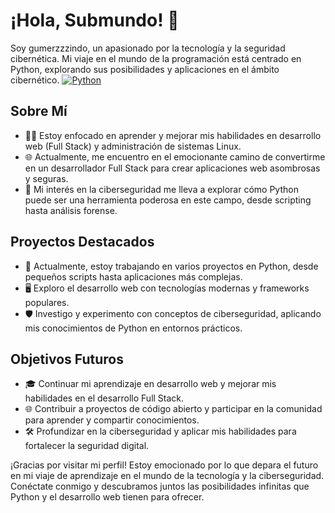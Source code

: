 # ¡Hola, Submundo! 👋

Soy gumerzzzindo, un apasionado por la tecnología y la seguridad cibernética. Mi viaje en el mundo de la programación está centrado en Python, explorando sus posibilidades y aplicaciones en el ámbito cibernético.
[![Python](https://img.shields.io/badge/Python-yellow?style=for-the-badge&logo=python&logoColor=white&labelColor=101010)]()
## Sobre Mí
- 👨‍💻 Estoy enfocado en aprender y mejorar mis habilidades en desarrollo web (Full Stack) y administración de sistemas Linux.
- 🌐 Actualmente, me encuentro en el emocionante camino de convertirme en un desarrollador Full Stack para crear aplicaciones web asombrosas y seguras.
- 🔐 Mi interés en la ciberseguridad me lleva a explorar cómo Python puede ser una herramienta poderosa en este campo, desde scripting hasta análisis forense.

## Proyectos Destacados
- 🐍 Actualmente, estoy trabajando en varios proyectos en Python, desde pequeños scripts hasta aplicaciones más complejas.
- 🖥️ Exploro el desarrollo web con tecnologías modernas y frameworks populares.
- 🛡️ Investigo y experimento con conceptos de ciberseguridad, aplicando mis conocimientos de Python en entornos prácticos.

## Objetivos Futuros
- 🎓 Continuar mi aprendizaje en desarrollo web y mejorar mis habilidades en el desarrollo Full Stack.
- 🌐 Contribuir a proyectos de código abierto y participar en la comunidad para aprender y compartir conocimientos.
- 🛠️ Profundizar en la ciberseguridad y aplicar mis habilidades para fortalecer la seguridad digital.

¡Gracias por visitar mi perfil! Estoy emocionado por lo que depara el futuro en mi viaje de aprendizaje en el mundo de la tecnología y la ciberseguridad. Conéctate conmigo y descubramos juntos las posibilidades infinitas que Python y el desarrollo web tienen para ofrecer.
